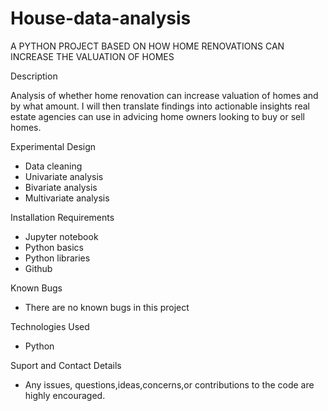 # House-data-analysis
A PYTHON PROJECT BASED ON HOW HOME RENOVATIONS CAN INCREASE THE VALUATION OF HOMES

Description

Analysis of whether home renovation can increase valuation of homes and by what amount. I will then translate findings into actionable insights real estate agencies can use  in advicing home owners looking to buy or sell homes.

Experimental Design

- Data cleaning
- Univariate analysis
- Bivariate analysis
- Multivariate analysis


Installation Requirements

- Jupyter notebook
- Python basics
- Python libraries
- Github

Known Bugs
- There are no known bugs in this project

Technologies Used
- Python

Suport and Contact Details
- Any issues, questions,ideas,concerns,or contributions to the code are highly encouraged.
